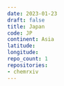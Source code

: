 ```yaml
---
date: 2023-01-23
draft: false
title: Japan
code: JP
continent: Asia
latitude:
longitude:
repo_count: 1
repositories:
- chemrxiv
---
```



